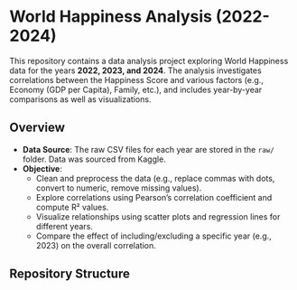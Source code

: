 # World Happiness Analysis (2022-2024)

This repository contains a data analysis project exploring World Happiness data for the years **2022, 2023, and 2024**. The analysis investigates correlations between the Happiness Score and various factors (e.g., Economy (GDP per Capita), Family, etc.), and includes year-by-year comparisons as well as visualizations.

## Overview

- **Data Source**: The raw CSV files for each year are stored in the `raw/` folder. Data was sourced from Kaggle.
- **Objective**: 
  - Clean and preprocess the data (e.g., replace commas with dots, convert to numeric, remove missing values).
  - Explore correlations using Pearson’s correlation coefficient and compute R² values.
  - Visualize relationships using scatter plots and regression lines for different years.
  - Compare the effect of including/excluding a specific year (e.g., 2023) on the overall correlation.

## Repository Structure

